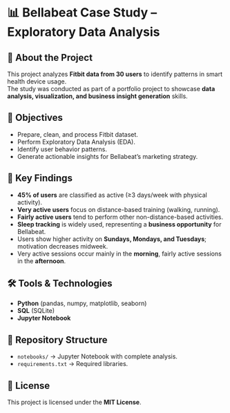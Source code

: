 # 📊 Bellabeat Case Study – Exploratory Data Analysis

## 📍 About the Project
This project analyzes **Fitbit data from 30 users** to identify patterns in smart health device usage.  
The study was conducted as part of a portfolio project to showcase **data analysis, visualization, and business insight generation** skills.

## 🎯 Objectives
- Prepare, clean, and process Fitbit dataset.  
- Perform Exploratory Data Analysis (EDA).  
- Identify user behavior patterns.  
- Generate actionable insights for Bellabeat’s marketing strategy. 

## 🔑 Key Findings
- **45% of users** are classified as active (≥3 days/week with physical activity).  
- **Very active users** focus on distance-based training (walking, running).  
- **Fairly active users** tend to perform other non-distance-based activities.  
- **Sleep tracking** is widely used, representing a **business opportunity** for Bellabeat.  
- Users show higher activity on **Sundays, Mondays, and Tuesdays**; motivation decreases midweek.  
- Very active sessions occur mainly in the **morning**, fairly active sessions in the **afternoon**.  

## 🛠️ Tools & Technologies
- **Python** (pandas, numpy, matplotlib, seaborn)  
- **SQL** (SQLite)  
- **Jupyter Notebook**

## 📂 Repository Structure
- `notebooks/` → Jupyter Notebook with complete analysis.   
- `requirements.txt` → Required libraries.  

## 📜 License
This project is licensed under the **MIT License**.  
